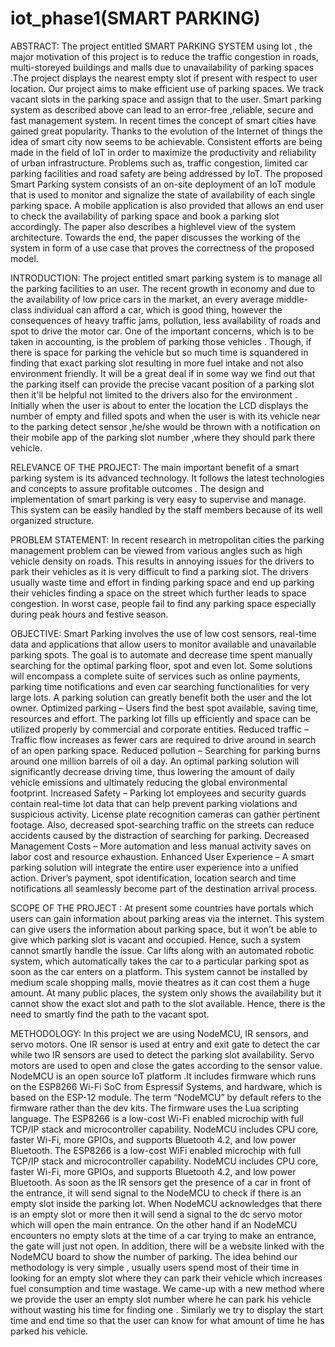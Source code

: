 # iot_phase1(SMART PARKING)
ABSTRACT:
    The project entitled SMART PARKING SYSTEM using Iot , the major motivation of this project is to reduce the traffic congestion in roads, 
    multi-storeyed buildings and malls due to unavailability of parking spaces .The project displays the nearest empty slot if present with respect to user location. 
    Our project aims to make efficient use of parking spaces. We track vacant slots in the parking space and assign that to the user.
    Smart parking system as described above can lead to an error-free ,reliable, secure and fast management system. In recent times the concept of smart cities have gained great popularity. 
    Thanks to the evolution of the Internet of things the idea of smart city now seems to be achievable. Consistent efforts are being made in the field of IoT in order to maximize the productivity and reliability of urban infrastructure.
    Problems such as, traffic congestion, limited car parking facilities and road safety are being addressed by IoT. The proposed Smart Parking system consists of an on-site deployment of an IoT module that is used to monitor and signalize the state of availability of each single parking space. 
    A mobile application is also provided that allows an end user to check the availability of parking space and book a parking slot accordingly. The paper also describes a highlevel view of the system architecture. Towards the end, the paper discusses the working of the system in form of a use case that proves the correctness of the proposed model. 

INTRODUCTION:
     The project entitled smart parking system is to manage all the parking facilities to an user. The recent growth in economy and due to the availability of low price cars in the market,
an every average middle-class individual can afford a car, which is good thing, however the consequences of heavy traffic jams, pollution, less availability of roads and spot to drive the motor car. One of the important concerns, which is to be taken in accounting, is the problem of parking those vehicles .
Though, if there is space for parking the vehicle but so much time is squandered in finding that exact parking slot resulting in more fuel intake and not also environment friendly. It will be a great deal if in some way we find out that the parking itself can provide the precise vacant position of a parking slot then it'll be helpful not limited to the drivers also for the environment . 
Initially when the user is about to enter the location the LCD  displays the number of empty and filled spots and when the user is with its vehicle near to the parking detect sensor ,he/she would be thrown with a notification on their mobile app of the parking slot number ,where they should park there vehicle. 

RELEVANCE OF THE PROJECT:
     The main important benefit of a smart parking system is its advanced technology. It follows the latest technologies and concepts to assure profitable outcomes . 
The design and implementation of smart parking is very easy to supervise and manage. This system can be easily handled by the staff members because of its well organized structure.

PROBLEM STATEMENT:
    In recent research in metropolitan cities the parking management problem can be viewed from various angles such as high vehicle density on roads. This results in annoying issues for the drivers to park their vehicles as it is very difficult to find a parking slot. 
The drivers usually waste time and effort in finding parking space and end up parking their vehicles finding a space on the street which further leads to space congestion. In worst case, people fail to find any parking space especially during peak hours and festive season. 

OBJECTIVE: 
    Smart Parking involves the use of low cost sensors, real-time data and applications that allow users to monitor available and unavailable parking spots. The goal is to automate and decrease time spent manually searching for the optimal parking floor, spot and even lot. 
    Some solutions will encompass a complete suite of services such as online payments, parking time notifications and even car searching functionalities for very large lots. A parking solution can greatly benefit both the user and the lot owner. 
Optimized parking – Users find the best spot available, saving time, resources and effort. The parking lot fills up efficiently and space can be utilized properly by commercial and corporate entities. 
Reduced traffic – Traffic flow increases as fewer cars are required to drive around in search of an open parking space. 
Reduced pollution – Searching for parking burns around one million barrels of oil a day. An optimal parking solution will significantly decrease driving time, thus lowering the amount of daily vehicle emissions and ultimately reducing the global environmental footprint. 
Increased Safety – Parking lot employees and security guards contain real-time lot data that can help prevent parking violations and suspicious activity. License plate recognition cameras can gather pertinent footage. Also, decreased spot-searching traffic on the streets can reduce accidents caused by the distraction of searching for parking. 
Decreased Management Costs – More automation and less manual activity saves on labor cost and resource exhaustion. 
Enhanced User Experience – A smart parking solution will integrate the entire user experience into a unified action. Driver’s payment, spot identification, location search and time notifications all seamlessly become part of the destination arrival process. 
 
SCOPE OF THE PROJECT :
      At present some countries have portals which users can gain information about parking areas via the internet. This system can give users the information about parking space, but it won’t be able to give which parking slot is vacant and occupied. Hence, such a system cannot smartly handle the issue. 
Car lifts along with an automated robotic system, which automatically takes the car to a particular parking spot as soon as the car enters on a platform. This system cannot be installed by medium scale shopping malls, movie theatres as it can cost them a huge amount.
At many public places, the system only shows the availability but it cannot show the exact slot and path to the slot available. Hence, there is the need to smartly find the path to the vacant spot. 
 
METHODOLOGY:
    In this project we are using NodeMCU, IR sensors, and servo motors. One IR sensor is used at entry and exit gate to detect the car while two IR sensors are used to detect the parking slot availability. Servo motors are used to open and close the gates according to the sensor value. NodeMCU is an open source IoT platform .It includes firmware which runs on the ESP8266 Wi-Fi SoC from Espressif Systems, and hardware, which is based on the ESP-12 module. The term “NodeMCU” by default refers to the firmware rather than the dev kits. The firmware uses the Lua scripting language. The ESP8266 is a low-cost Wi-Fi enabled microchip with full TCP/IP  stack and microcontroller capability. NodeMCU includes CPU core, faster Wi-Fi, more GPIOs, and supports Bluetooth 4.2, and low power Bluetooth. The ESP8266 is a low-cost WiFi enabled microchip with full TCP/IP stack and microcontroller capability. NodeMCU includes CPU core, faster Wi-Fi, more GPIOs, and supports Bluetooth 4.2, and low power Bluetooth. As soon as the IR sensors get the presence of a car in front of the entrance, it will send signal to the NodeMCU to check if there is an empty slot inside the parking lot. When NodeMCU acknowledges that there is an empty slot or more then it will send a signal to the dc servo motor which will open the main entrance. On the other hand if an NodeMCU encounters no empty slots at the time of a car trying to make an entrance, the gate will just not open. In addition, there will be a website linked with the NodeMCU board to show the number of parking. 
The idea behind our methodology is very simple , usually users spend most of their time in looking for an empty slot where they can park their vehicle which increases fuel consumption and time wastage. We came-up with a new method where we provide the  user an empty slot number where he can park his vehicle without wasting his time for finding one . Similarly we try to display the start time and end time so that the user can know for what amount of time he has parked his vehicle. 
